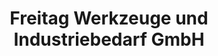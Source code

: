 ---
title: "Freitag Werkzeuge und Industriebedarf GmbH"
url: /neuenkirchen/freitag-werkzeuge-und-industriebedarf-gmbh/
shop: Baumarkt
---